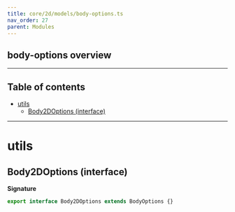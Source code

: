 ```yaml
---
title: core/2d/models/body-options.ts
nav_order: 27
parent: Modules
---
```


## body-options overview

---

<h2 class="text-delta">Table of contents</h2>

- [utils](#utils)
  - [Body2DOptions (interface)](#body2doptions-interface)

---

# utils

## Body2DOptions (interface)

**Signature**

```ts
export interface Body2DOptions extends BodyOptions {}
```
